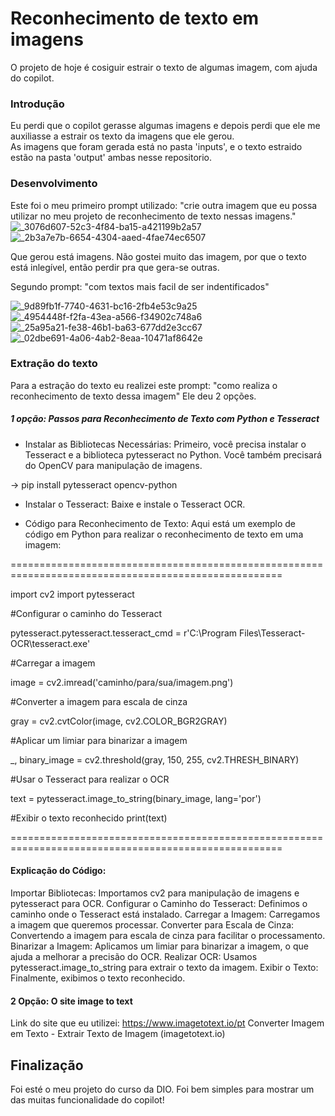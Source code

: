 # Reconhecimento de texto em imagens

O projeto de hoje é cosiguir estrair o texto de algumas imagem, com ajuda do copilot.

### Introdução 
Eu perdi que o copilot gerasse algumas imagens e depois perdi que ele me auxiliasse a estrair os texto da imagens que ele gerou.  
As imagens que foram gerada está no pasta 'inputs', e o texto estraido estão na pasta 'output' ambas nesse repositorio.

### Desenvolvimento
Este foi o meu primeiro prompt utilizado: "crie outra imagem que eu possa utilizar no meu projeto de reconhecimento de texto nessas imagens."
![_3076d607-52c3-4f84-ba15-a421199b2a57](https://github.com/user-attachments/assets/8f87f005-ce3e-44f9-905d-887d457b05b7)
![_2b3a7e7b-6654-4304-aaed-4fae74ec6507](https://github.com/user-attachments/assets/81bdd36b-4da3-44da-81c0-b7d69f2a5155)

Que gerou está imagens. Não gostei muito das imagem, por que o texto está inlegível, então perdir pra que gera-se outras.

Segundo prompt: "com textos mais facil de ser indentificados"

![_9d89fb1f-7740-4631-bc16-2fb4e53c9a25](https://github.com/user-attachments/assets/0b2f49cf-8447-41a1-b335-d5ee45595c9d)
![_4954448f-f2fa-43ea-a566-f34902c748a6](https://github.com/user-attachments/assets/ffd9f664-d74b-48f8-b471-a37375fca88e)
![_25a95a21-fe38-46b1-ba63-677dd2e3cc67](https://github.com/user-attachments/assets/ba7d2150-4b28-46d0-aca7-8790c77c1136)
![_02dbe691-4a06-4ab2-8eaa-10471af8642e](https://github.com/user-attachments/assets/350c9e6f-3232-485f-91fe-1502d49166b5)


### Extração do texto

Para a estração do texto eu realizei este prompt: "como realiza o reconhecimento de texto dessa imagem"
Ele deu 2 opções.

##### 1 opção: Passos para Reconhecimento de Texto com Python e Tesseract

- Instalar as Bibliotecas Necessárias:
Primeiro, você precisa instalar o Tesseract e a biblioteca pytesseract no Python. Você também precisará do OpenCV para manipulação de imagens.

-> pip install pytesseract opencv-python

- Instalar o Tesseract:
Baixe e instale o Tesseract OCR.

- Código para Reconhecimento de Texto:
Aqui está um exemplo de código em Python para realizar o reconhecimento de texto em uma imagem:

=====================================================================================================

import cv2
import pytesseract

#Configurar o caminho do Tesseract

pytesseract.pytesseract.tesseract_cmd = r'C:\Program Files\Tesseract-OCR\tesseract.exe'

#Carregar a imagem

image = cv2.imread('caminho/para/sua/imagem.png')

#Converter a imagem para escala de cinza

gray = cv2.cvtColor(image, cv2.COLOR_BGR2GRAY)

#Aplicar um limiar para binarizar a imagem

_, binary_image = cv2.threshold(gray, 150, 255, cv2.THRESH_BINARY)

#Usar o Tesseract para realizar o OCR

text = pytesseract.image_to_string(binary_image, lang='por')

#Exibir o texto reconhecido
print(text)

=====================================================================================================
#### Explicação do Código:
Importar Bibliotecas: Importamos cv2 para manipulação de imagens e pytesseract para OCR.
Configurar o Caminho do Tesseract: Definimos o caminho onde o Tesseract está instalado.
Carregar a Imagem: Carregamos a imagem que queremos processar.
Converter para Escala de Cinza: Convertendo a imagem para escala de cinza para facilitar o processamento.
Binarizar a Imagem: Aplicamos um limiar para binarizar a imagem, o que ajuda a melhorar a precisão do OCR.
Realizar OCR: Usamos pytesseract.image_to_string para extrair o texto da imagem.
Exibir o Texto: Finalmente, exibimos o texto reconhecido.

#### 2 Opção: O site image to text
Link do site que eu utilizei: https://www.imagetotext.io/pt Converter Imagem em Texto - Extrair Texto de Imagem (imagetotext.io)


## Finalização 
Foi esté o meu projeto do curso da DIO. Foi bem simples para mostrar um das muitas funcionalidade do copilot!

















